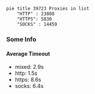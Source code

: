 
```mermaid
pie title 39723 Proxies in list
    "HTTP" : 23808
    "HTTPS": 5830
    "SOCKS" : 14459
```

### Some Info
#### Average Timeout

- mixed: 2.9s
- http: 1.5s
- https: 8.6s
- socks: 6.4s